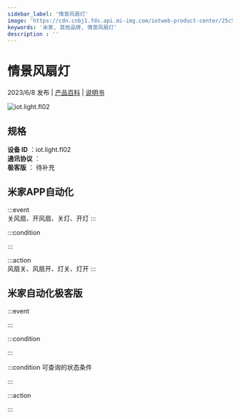 ```yaml
---
sidebar_label: '情景风扇灯'
image: 'https://cdn.cnbj1.fds.api.mi-img.com/iotweb-product-center/25c5a76a3aecaa0a84fbed74d1479884_1681283619547.png?GalaxyAccessKeyId=AKVGLQWBOVIRQ3XLEW&Expires=9223372036854775807&Signature=4+lUrqOvWnUWKHOVZtr+Ac/NfKY='
keywords: '米家, 其他品牌, 情景风扇灯'
description : ''
---
```

# 情景风扇灯

2023/6/8 发布 | [产品百科](https://home.mi.com/webapp/content/baike/product/index.html?model=iot.light.fl02/) | [说明书](https://home.mi.com/views/introduction.html?model=iot.light.fl02&region=cn)

![iot.light.fl02](https://cdn.cnbj1.fds.api.mi-img.com/iotweb-product-center/25c5a76a3aecaa0a84fbed74d1479884_1681283619547.png?GalaxyAccessKeyId=AKVGLQWBOVIRQ3XLEW&Expires=9223372036854775807&Signature=4+lUrqOvWnUWKHOVZtr+Ac/NfKY=)

## 规格  
> 
**设备 ID** ：iot.light.fl02  
**通讯协议** ：  
**极客版**  ： 待补充 


## 米家APP自动化  

:::event  
关风扇、开风扇、关灯、开灯
:::

:::condition  

:::

:::action   
风扇关、风扇开、灯关、灯开
:::

## 米家自动化极客版  

:::event  

:::

:::condition  

:::

:::condition 可查询的状态条件  

:::

:::action  

:::

        
